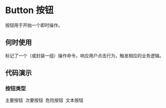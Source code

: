 # Button 按钮

按钮用于开始一个即时操作。

## 何时使用

标记了一个（或封装一组）操作命令，响应用户点击行为，触发相应的业务逻辑。

## 代码演示

### 按钮类型

<div style="display: flex; gap: 8px;margin-top: 10px">
  <d-button type="primary">主要按钮</d-button>
  <d-button type="secondary">次要按钮</d-button>
  <d-button type="danger">危险按钮</d-button>
  <d-button type="text">文本按钮</d-button>
</div>
